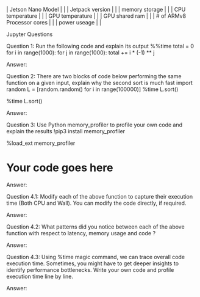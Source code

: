 | Jetson Nano Model |  |
| Jetpack version |  |
| memory storage |  |
| CPU temperature |  |
| GPU temperature |  |
| GPU shared ram |  |
| # of ARMv8 Processor cores |  |
| power useage |  |

Jupyter Questions

Question 1:
Run the following code and explain its output
%%time
total = 0
for i in range(1000):
    for j in range(1000):
        total += i * (-1) ** j

Answer:

Question 2:
There are two blocks of code below performing the same function on a given input, explain why the second sort is much fast
import random
L = [random.random() for i in range(100000)]
%time L.sort()

%time L.sort()

Answer:

Question 3:
Use Python memory_profiler to profile your own code and explain the results
!pip3 install memory_profiler

%load_ext memory_profiler

# Your code goes here

Answer:

Question 4.1:
Modify each of the above function to capture their execution time (Both CPU and Wall). You can modify the code directly, if required.

Answer: 

Question 4.2:
What patterns did you notice between each of the above function with respect to latency, memory usage and code ?

Answer:

Question 4.3:
Using %time magic command, we can trace overall code execution time. Sometimes, you might have to get deeper insights to identify performance bottlenecks. Write your own code and profile execution time line by line.

Answer:

